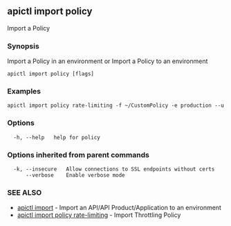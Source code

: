 ## apictl import policy

Import a Policy

### Synopsis

Import a Policy in an environment or Import a Policy to an environment

```
apictl import policy [flags]
```

### Examples

```
apictl import policy rate-limiting -f ~/CustomPolicy -e production --u
```

### Options

```
  -h, --help   help for policy
```

### Options inherited from parent commands

```
  -k, --insecure   Allow connections to SSL endpoints without certs
      --verbose    Enable verbose mode
```

### SEE ALSO

* [apictl import](apictl_import.md)	 - Import an API/API Product/Application to an environment
* [apictl import policy rate-limiting](apictl_import_policy_rate-limiting.md)	 - Import Throttling Policy

